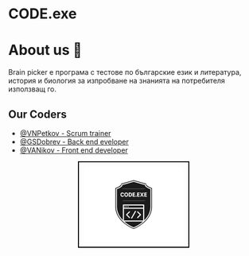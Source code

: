# CODE.exe


# About us 👋
Brain picker е програма с тестове по българские eзик и литература, история и биология за изпробване на знанията на потребителя използващ го.
## Our Coders

- [@VNPetkov - Scrum trainer](https://www.github.com/V5kov8)
- [@GSDobrev - Back end eveloper](https://www.github.com/GSDobrev23)
- [@VANikov  - Front end developer](https://www.github.com/VANikov23)
<p align="center">
  <img src="logo.jfif" alt="Logo" width="200" style="border: 2px solid black; padding: 10px;"/>
</p>
